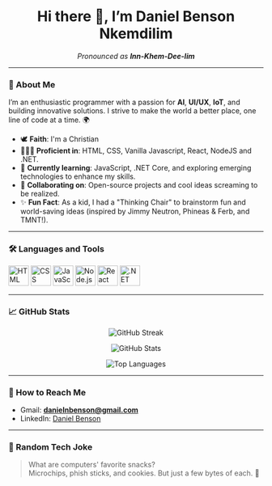 <h1 align="center">Hi there 👋, I’m Daniel Benson Nkemdilim</h1>

<p align="center">
  <i>Pronounced as <b>Inn-Khem-Dee-lim</b></i>
</p>

---

### 🙏 About Me
I’m an enthusiastic programmer with a passion for **AI**, **UI/UX**, **IoT**, and building innovative solutions. I strive to make the world a better place, one line of code at a time. 🌍

- 🕊️ **Faith**: I'm a Christian
- 👨🏿‍💻 **Proficient in**: HTML, CSS, Vanilla Javascript, React, NodeJS and .NET.
- 🌱 **Currently learning**: JavaScript, .NET Core, and exploring emerging technologies to enhance my skills.
- 💞️ **Collaborating on**: Open-source projects and cool ideas screaming to be realized.
- ✨ **Fun Fact**: As a kid, I had a "Thinking Chair" to brainstorm fun and world-saving ideas (inspired by Jimmy Neutron, Phineas & Ferb, and TMNT!).

---

### 🛠️ Languages and Tools
<p align="left">
  <p align="left">
  <a href="https://developer.mozilla.org/en-US/docs/Web/HTML" target="_blank"><img src="https://cdn.jsdelivr.net/gh/devicons/devicon/icons/html5/html5-original.svg" alt="HTML" width="40" height="40"/></a>
  <a href="https://developer.mozilla.org/en-US/docs/Web/CSS" target="_blank"><img src="https://cdn.jsdelivr.net/gh/devicons/devicon/icons/css3/css3-original.svg" alt="CSS" width="40" height="40"/></a>
  <a href="https://developer.mozilla.org/en-US/docs/Web/JavaScript" target="_blank"><img src="https://cdn.jsdelivr.net/gh/devicons/devicon/icons/javascript/javascript-original.svg" alt="JavaScript" width="40" height="40"/></a>
  <a href="https://nodejs.org/" target="_blank"><img src="https://cdn.jsdelivr.net/gh/devicons/devicon/icons/nodejs/nodejs-original.svg" alt="Node.js" width="40" height="40"/></a>
  <a href="https://reactjs.org/" target="_blank"><img src="https://cdn.jsdelivr.net/gh/devicons/devicon/icons/react/react-original.svg" alt="React" width="40" height="40"/></a>
  <a href="https://dotnet.microsoft.com/" target="_blank"><img src="https://cdn.jsdelivr.net/gh/devicons/devicon/icons/dotnetcore/dotnetcore-original.svg" alt=".NET" width="40" height="40"/></a>
</p>

---

### 📈 GitHub Stats
<p align="center">
  <img src="https://github-readme-streak-stats.herokuapp.com/?user=DaniElBenson001&theme=radical&hide_border=true" alt="GitHub Streak" />
</p>

<p align="center">
  <img src="https://github-readme-stats.vercel.app/api?username=DaniElBenson001&show_icons=true&hide=issues&theme=radical&hide_border=true" alt="GitHub Stats" />
</p>

<p align="center">
  <img src="https://github-readme-stats.vercel.app/api/top-langs/?username=DaniElBenson001&layout=compact&theme=radical&hide_border=true" alt="Top Languages" />
</p>

---

### 📧 How to Reach Me
- Gmail: **danielnbenson@gmail.com**
- LinkedIn: [Daniel Benson](https://linkedin.com/in/your-profile)

---

### 🎉 Random Tech Joke
> What are computers' favorite snacks?  
> Microchips, phish sticks, and cookies. But just a few bytes of each. 🤖
